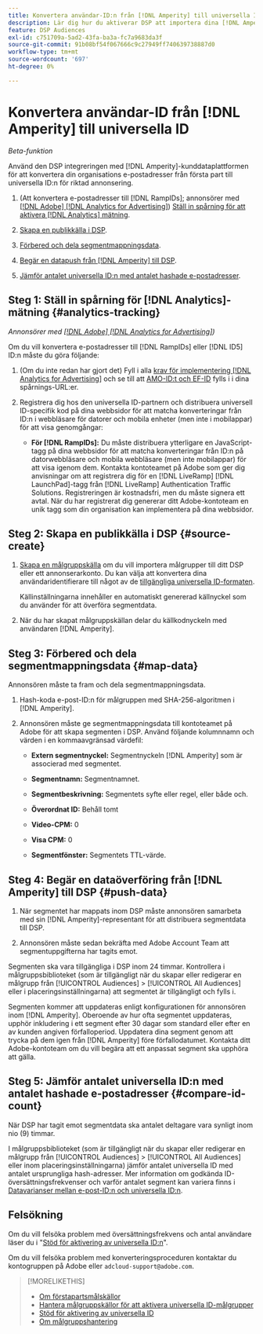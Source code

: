 ```yaml
---
title: Konvertera användar-ID:n från [!DNL Amperity] till universella ID:n
description: Lär dig hur du aktiverar DSP att importera dina [!DNL Amperity] förstapartssegment.
feature: DSP Audiences
exl-id: c751709a-5ad2-43fa-ba3a-fc7a9683da3f
source-git-commit: 91b08bf54f067666c9c27949ff740639738887d0
workflow-type: tm+mt
source-wordcount: '697'
ht-degree: 0%

---
```


# Konvertera användar-ID från [!DNL Amperity] till universella ID

*Beta-funktion*

Använd den DSP integreringen med [!DNL Amperity]-kunddataplattformen för att konvertera din organisations e-postadresser från första part till universella ID:n för riktad annonsering.

1. (Att konvertera e-postadresser till [!DNL RampIDs]<!-- or [!DNL ID5] IDs -->; annonsörer med [[!DNL Adobe] [!DNL Analytics for Advertising]](/help/integrations/analytics/overview.md)) [Ställ in spårning för att aktivera [!DNL Analytics] mätning](#analytics-tracking).

1. [Skapa en publikkälla i DSP](#source-create).

1. [Förbered och dela segmentmappningsdata](#map-data).

1. [Begär en datapush från [!DNL Amperity] till DSP](#push-data).

1. [Jämför antalet universella ID:n med antalet hashade e-postadresser](#compare-id-count).

## Steg 1: Ställ in spårning för [!DNL Analytics]-mätning {#analytics-tracking}

*Annonsörer med [[!DNL Adobe] [!DNL Analytics for Advertising]](/help/integrations/analytics/overview.md))*

Om du vill konvertera e-postadresser till [!DNL RampIDs] eller [!DNL ID5] ID:n måste du göra följande:

1. (Om du inte redan har gjort det) Fyll i alla [krav för implementering [!DNL Analytics for Advertising]](/help/integrations/analytics/prerequisites.md) och se till att [AMO-ID:t och EF-ID](/help/integrations/analytics/ids.md) fylls i i dina spårnings-URL:er.

1. Registrera dig hos den universella ID-partnern och distribuera universell ID-specifik kod på dina webbsidor för att matcha konverteringar från ID:n i webbläsare för datorer och mobila enheter (men inte i mobilappar) för att visa genomgångar:

   * **För [!DNL RampIDs]:** Du måste distribuera ytterligare en JavaScript-tagg på dina webbsidor för att matcha konverteringar från ID:n på datorwebbläsare och mobila webbläsare (men inte mobilappar) för att visa igenom dem. Kontakta kontoteamet på Adobe som ger dig anvisningar om att registrera dig för en [!DNL LiveRamp] [!DNL LaunchPad]-tagg från [!DNL LiveRamp] Authentication Traffic Solutions. Registreringen är kostnadsfri, men du måste signera ett avtal. När du har registrerat dig genererar ditt Adobe-kontoteam en unik tagg som din organisation kan implementera på dina webbsidor.

## Steg 2: Skapa en publikkälla i DSP {#source-create}

1. [Skapa en målgruppskälla](source-manage.md) om du vill importera målgrupper till ditt DSP eller ett annonserarkonto. Du kan välja att konvertera dina användaridentifierare till något av de [tillgängliga universella ID-formaten](source-about.md).

   Källinställningarna innehåller en automatiskt genererad källnyckel som du använder för att överföra segmentdata.

1. När du har skapat målgruppskällan delar du källkodnyckeln med användaren [!DNL Amperity].

## Steg 3: Förbered och dela segmentmappningsdata {#map-data}

Annonsören måste ta fram och dela segmentmappningsdata.

1. Hash-koda e-post-ID:n för målgruppen med SHA-256-algoritmen i [!DNL Amperity].

1. Annonsören måste ge segmentmappningsdata till kontoteamet på Adobe för att skapa segmenten i DSP. Använd följande kolumnnamn och värden i en kommaavgränsad värdefil:

   * **Extern segmentnyckel:** Segmentnyckeln [!DNL Amperity] som är associerad med segmentet.

   * **Segmentnamn:** Segmentnamnet.

   * **Segmentbeskrivning:** Segmentets syfte eller regel, eller både och.

   * **Överordnat ID:** Behåll tomt

   * **Video-CPM:** 0

   * **Visa CPM:** 0

   * **Segmentfönster:** Segmentets TTL-värde.

## Steg 4: Begär en dataöverföring från [!DNL Amperity] till DSP {#push-data}

1. När segmentet har mappats inom DSP måste annonsören samarbeta med sin [!DNL Amperity]-representant för att distribuera segmentdata till DSP.

1. Annonsören måste sedan bekräfta med Adobe Account Team att segmentuppgifterna har tagits emot.

Segmenten ska vara tillgängliga i DSP inom 24 timmar. Kontrollera i målgruppsbiblioteket (som är tillgängligt när du skapar eller redigerar en målgrupp från [!UICONTROL Audiences] > [!UICONTROL All Audiences] eller i placeringsinställningarna) att segmentet är tillgängligt och fylls i.

Segmenten kommer att uppdateras enligt konfigurationen för annonsören inom [!DNL Amperity]. Oberoende av hur ofta segmentet uppdateras, upphör inkludering i ett segment efter 30 dagar som standard eller efter en av kunden angiven förfalloperiod. Uppdatera dina segment genom att trycka på dem igen från [!DNL Amperity] före förfallodatumet. Kontakta ditt Adobe-kontoteam om du vill begära att ett anpassat segment ska upphöra att gälla.

## Steg 5: Jämför antalet universella ID:n med antalet hashade e-postadresser {#compare-id-count}

När DSP har tagit emot segmentdata ska antalet deltagare vara synligt inom nio (9) timmar.

I målgruppsbiblioteket (som är tillgängligt när du skapar eller redigerar en målgrupp från [!UICONTROL Audiences] > [!UICONTROL All Audiences] eller inom placeringsinställningarna) jämför antalet universella ID med antalet ursprungliga hash-adresser. Mer information om godkända ID-översättningsfrekvenser och varför antalet segment kan variera finns i [Datavarianser mellan e-post-ID:n och universella ID:n](#universal-ids-data-variances).

## Felsökning

Om du vill felsöka problem med översättningsfrekvens och antal användare läser du i &quot;[Stöd för aktivering av universella ID:n](/help/dsp/audiences/universal-ids.md)&quot;.

Om du vill felsöka problem med konverteringsproceduren kontaktar du kontogruppen på Adobe eller `adcloud-support@adobe.com`.

>[!MORELIKETHIS]
>
>* [Om förstapartsmålskällor](/help/dsp/audiences/sources/source-about.md)
>* [Hantera målgruppskällor för att aktivera universella ID-målgrupper](source-manage.md)
>* [Stöd för aktivering av universella ID](/help/dsp/audiences/universal-ids.md)
>* [Om målgruppshantering](/help/dsp/audiences/audience-about.md)
